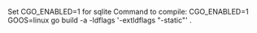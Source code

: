 Set CGO_ENABLED=1 for sqlite
Command to compile:
CGO_ENABLED=1 GOOS=linux go build -a -ldflags '-extldflags "-static"' .